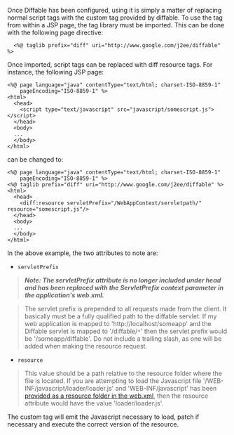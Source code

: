 Once Diffable has been configured, using it is simply a matter of replacing normal script tags with the custom tag provided by diffable.  To use the tag from within a JSP page, the tag library must be imported.  This can be done with the following page directive:
```
  <%@ taglib prefix="diff" uri="http://www.google.com/j2ee/diffable" %>
```

Once imported, script tags can be replaced with diff resource tags.  For instance, the following JSP page:
```
<%@ page language="java" contentType="text/html; charset-ISO-8859-1"
    pageEncoding="ISO-8859-1" %>
<html>
  <head>
    <script type="text/javascript" src="javascript/somescript.js"></script>
  </head>
  <body>
  ...
  </body>
</html>
```

can be changed to:

```
<%@ page language="java" contentType="text/html; charset-ISO-8859-1"
    pageEncoding="ISO-8859-1" %>
<%@ taglib prefix="diff" uri="http://www.google.com/j2ee/diffable" %>
<html>
  <head>
    <diff:resource servletPrefix="/WebAppContext/servletpath/" resource="somescript.js"/>
  </head>
  <body>
  ...
  </body>
</html>
```

In the above example, the two attributes to note are:

  * `servletPrefix`
> _**Note: The servletPrefix attribute is no longer included under head and has been replaced with the ServletPrefix context parameter in the application's web.xml.**_

> The servlet prefix is prepended to all requests made from the client.  It basically must be a fully qualified path to the diffable servlet. If my web application is mapped to 'http://localhost/someapp' and the Diffable servlet is mapped to '/diffable/`*`' then the servlet prefix would be '/someapp/diffable'.  Do not include a trailing slash, as one will be added when making the resource request.

  * `resource`
> This value should be a path relative to the resource folder where the file is located. If you are attempting to load the Javascript file '/WEB-INF/javascript/loader/loader.js' and 'WEB-INF/javascript' has been [provided as a resource folder in the web.xml](WikiJ2eeDiffableConfigure#Resource_Folders.md), then the resource attribute would have the value 'loader/loader.js'.

The custom tag will emit the Javascript necessary to load, patch if necessary and execute the correct version of the resource.